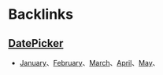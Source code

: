 
# Backlinks
## [DatePicker](<DatePicker.md>)
- [January](<January.md>)、[February](<February.md>)、[March](<March.md>)、[April](<April.md>)、[May](<May.md>)、


